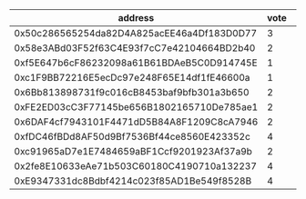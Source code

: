 address|vote|timestamp|signature
---|---|---|---
0x50c286565254da82D4A825acEE46a4Df183D0D77|3|1599579123|0xf4d377f990b8330ccb3d88bd6ccc10cbdc31d8d20dad190c01e954817b3ecc490b2255c81ceb6fe182321e647a1db4c8975cb43d1f15e7824ea46548d67f17531b
0x58e3ABd03F52f63C4E93f7cC7e42104664BD2b40|2|1599580426|0xeea4d6c38aaeae2f13f463ea533cb37d0db466556815b8fcb1c8af5bdfe296292bf24d77b4e848485227968bdbb05dff1c193335c8189e2a9fcfa565e4eb8d641b
0xf5E647b6cF86232098a61B61BDAeB5C0D914745E|1|1599580621|0xda12978ce83f4f07bfd808ae9722f1b4a17cde1cf6bf318c904e501b1e3aa758261136e53d599c9301f226c9d9644c0bcf66c283a3c3873944fc98ffa80f04e21c
0xc1F9BB72216E5ecDc97e248F65E14df1fE46600a|1|1599580723|0xaf7b3718dab2a4bb162ccca172139b8c074368b008fc71781bafc0560fbc663f454f5de42e2bbbb3f0bfdfc063000fdab59f83e8dd69307705d6bf0a8ab986071b
0x6Bb813898731f9c016cB8453baf9bfb301a3b650|2|1599581705|0xe8e3c9c3e62084fd2a87b010cd66904a4bd7a8e4c30bc3b5477270944d808c884c3c4eab6a84479154c19728d698a5a92f4cb60bfc743c10992ae3a448e0bc861c
0xFE2ED03cC3F77145be656B1802165710De785ae1|2|1599583698|0xa15e79c733f89b36234c2e1a265540f00bb77279115144ec8cb27446106b594242ebe474773f6eee8f09dd847540b39ddfb0691d31b695e196bebfebdd5877221b
0x6DAF4cf7943101F4471dD5B84A8F1209C8cA7946|2|1599584086|0xfbd854e48c94fef8917f35decaf2a244bac5306d52174c454e6d2dfe0416316c07f89723e5c37df8347ee5e4975e730beec19a8aab36d6b9229a85f3e53d7f6b1b
0xfDC46fBDd8AF50d9Bf7536Bf44ce8560E423352c|4|1599585755|0x9a4e9e0742e239175c71c063c80903d149554290dbda592d60a3b64b5afe85d84b4b188a87f3deaf3ed01959419693868fb8963c24ab19194d3fcd0e6703a01c1b
0xc91965aD7e1E7484659aBF1Ccf9201923Af37a9b|2|1599586498|0x26d47a28e540588368346c5fe646cc464267bd0b7c1b5e4ebf20aff52de1b08e729f9330794188809ba4dfbbf4a33aed3f64f2c6f4b480bea4c31e63e8f59a371b
0x2fe8E10633eAe71b503C60180C4190710a132237|4|1599586760|0xbbba5c72ad998d879783fce5ae141ee48bc7cc2eba3e1b142a3ddbad52f4a1ce1b7d32e33bcd72921e46cd83fd54ae144acdc720acdbb04ad32e181c08f982a61c
0xE9347331dc8Bdbf4214c023f85AD1Be549f8528B|4|1599586909|0x84e0779a99c9f16b5db15ceaf0dd97e4af740d3959c88ed61ed3065e522d9f1e27ea77a170c426773a3d32df18dbe2c429aa3cb92d9f7f6258c92fef6c26bda51b